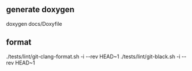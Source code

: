 ## generate doxygen
doxygen docs/Doxyfile
## format
./tests/lint/git-clang-format.sh -i --rev HEAD~1
./tests/lint/git-black.sh -i --rev HEAD~1
